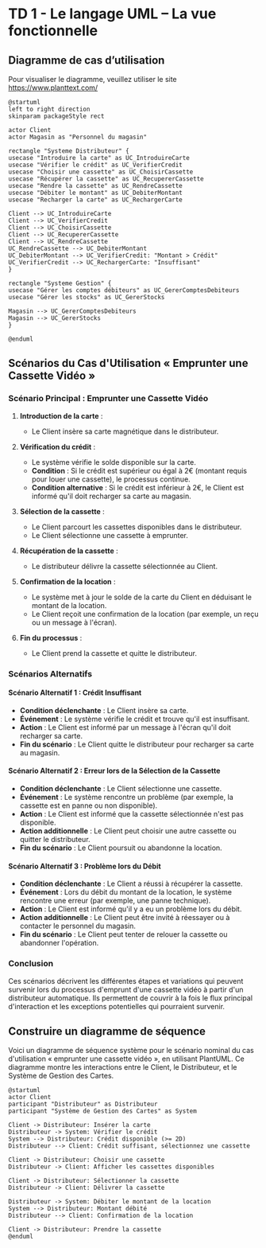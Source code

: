 # TD 1 - Le langage UML – La vue fonctionnelle

## Diagramme de cas d’utilisation

Pour visualiser le diagramme, veuillez utiliser le site https://www.planttext.com/


```puml
@startuml
left to right direction
skinparam packageStyle rect

actor Client
actor Magasin as "Personnel du magasin"

rectangle "Systeme Distributeur" {
usecase "Introduire la carte" as UC_IntroduireCarte
usecase "Vérifier le crédit" as UC_VerifierCredit
usecase "Choisir une cassette" as UC_ChoisirCassette
usecase "Récupérer la cassette" as UC_RecupererCassette
usecase "Rendre la cassette" as UC_RendreCassette
usecase "Débiter le montant" as UC_DebiterMontant
usecase "Recharger la carte" as UC_RechargerCarte

Client --> UC_IntroduireCarte
Client --> UC_VerifierCredit
Client --> UC_ChoisirCassette
Client --> UC_RecupererCassette
Client --> UC_RendreCassette
UC_RendreCassette --> UC_DebiterMontant
UC_DebiterMontant --> UC_VerifierCredit: "Montant > Crédit"
UC_VerifierCredit --> UC_RechargerCarte: "Insuffisant"
}

rectangle "Systeme Gestion" {
usecase "Gérer les comptes débiteurs" as UC_GererComptesDebiteurs
usecase "Gérer les stocks" as UC_GererStocks

Magasin --> UC_GererComptesDebiteurs
Magasin --> UC_GererStocks
}

@enduml

```

## Scénarios du Cas d'Utilisation « Emprunter une Cassette Vidéo »

### Scénario Principal : Emprunter une Cassette Vidéo
 
1. **Introduction de la carte** :
   - Le Client insère sa carte magnétique dans le distributeur.
  
2. **Vérification du crédit** :
   - Le système vérifie le solde disponible sur la carte.
   - **Condition** : Si le crédit est supérieur ou égal à 2€ (montant requis pour louer une cassette), le processus continue.
   - **Condition alternative** : Si le crédit est inférieur à 2€, le Client est informé qu'il doit recharger sa carte au magasin.

3. **Sélection de la cassette** :
   - Le Client parcourt les cassettes disponibles dans le distributeur.
   - Le Client sélectionne une cassette à emprunter.

4. **Récupération de la cassette** :
   - Le distributeur délivre la cassette sélectionnée au Client.

5. **Confirmation de la location** :
   - Le système met à jour le solde de la carte du Client en déduisant le montant de la location.
   - Le Client reçoit une confirmation de la location (par exemple, un reçu ou un message à l'écran).

6. **Fin du processus** :
   - Le Client prend la cassette et quitte le distributeur.

### Scénarios Alternatifs

#### Scénario Alternatif 1 : Crédit Insuffisant

- **Condition déclenchante** : Le Client insère sa carte.
- **Événement** : Le système vérifie le crédit et trouve qu'il est insuffisant.
- **Action** : Le Client est informé par un message à l'écran qu'il doit recharger sa carte.
- **Fin du scénario** : Le Client quitte le distributeur pour recharger sa carte au magasin.

#### Scénario Alternatif 2 : Erreur lors de la Sélection de la Cassette

- **Condition déclenchante** : Le Client sélectionne une cassette.
- **Événement** : Le système rencontre un problème (par exemple, la cassette est en panne ou non disponible).
- **Action** : Le Client est informé que la cassette sélectionnée n'est pas disponible.
- **Action additionnelle** : Le Client peut choisir une autre cassette ou quitter le distributeur.
- **Fin du scénario** : Le Client poursuit ou abandonne la location.

#### Scénario Alternatif 3 : Problème lors du Débit

- **Condition déclenchante** : Le Client a réussi à récupérer la cassette.
- **Événement** : Lors du débit du montant de la location, le système rencontre une erreur (par exemple, une panne technique).
- **Action** : Le Client est informé qu'il y a eu un problème lors du débit.
- **Action additionnelle** : Le Client peut être invité à réessayer ou à contacter le personnel du magasin.
- **Fin du scénario** : Le Client peut tenter de relouer la cassette ou abandonner l'opération.

### Conclusion

Ces scénarios décrivent les différentes étapes et variations qui peuvent survenir lors du processus d'emprunt d'une cassette vidéo à partir d'un distributeur automatique. Ils permettent de couvrir à la fois le flux principal d'interaction et les exceptions potentielles qui pourraient survenir.


## Construire un diagramme de séquence 


Voici un diagramme de séquence système pour le scénario nominal du cas d'utilisation « emprunter une cassette vidéo », en utilisant PlantUML.
Ce diagramme montre les interactions entre le Client, le Distributeur, et le Système de Gestion des Cartes.

```puml
@startuml
actor Client
participant "Distributeur" as Distributeur
participant "Système de Gestion des Cartes" as System

Client -> Distributeur: Insérer la carte
Distributeur -> System: Vérifier le crédit
System --> Distributeur: Crédit disponible (>= 2D)
Distributeur --> Client: Crédit suffisant, sélectionnez une cassette

Client -> Distributeur: Choisir une cassette
Distributeur -> Client: Afficher les cassettes disponibles

Client -> Distributeur: Sélectionner la cassette
Distributeur -> Client: Délivrer la cassette

Distributeur -> System: Débiter le montant de la location
System --> Distributeur: Montant débité
Distributeur --> Client: Confirmation de la location

Client -> Distributeur: Prendre la cassette
@enduml
```
